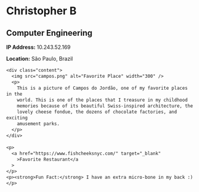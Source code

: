 <!DOCTYPE html>
<html lang="en">
  <body>
    <h1>Christopher B</h1>
    <h2>Computer Engineering</h2>
    <p><strong>IP Address:</strong> 10.243.52.169</p>
    <p><strong>Location:</strong> São Paulo, Brazil</p>

    <div class="content">
      <img src="campos.png" alt="Favorite Place" width="300" />
      <p>
        This is a picture of Campos do Jordão, one of my favorite places in the
        world. This is one of the places that I treasure in my childhood
        memories because of its beautiful Swiss-inspired architecture, the
        lovely cheese fondue, the dozens of chocolate factories, and exciting
        amusement parks.
      </p>
    </div>

    <p>
      <a href="https://www.fishcheeksnyc.com/" target="_blank"
        >Favorite Restaurant</a
      >
    </p>
    <p><strong>Fun Fact:</strong> I have an extra micro-bone in my back :)</p>
  </body>
</html>
